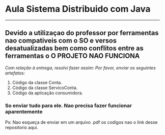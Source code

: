 # Aula Sistema Distribuido com Java

---

## Devido a utilizaçao do professor por ferramentas nao compativeis com o SO e versos desatualizadas bem como conflitos entre as ferramentas o **O PROJETO NAO FUNCIONA**


_Com relação à entrega, resolvi fazer assim: Por favor, enviar os seguintes artefatos:_
1. Código da classe Conta.
1. Código da classe ServicoConta.
1. Código da aplicação consumidora.


### So enviar tudo para ele. Nao precisa fazer funcionar aparentemente

Ps: Nao esqueça de enviar em um arquivo .pdf os codigos nao o link desse repositorio aqui.